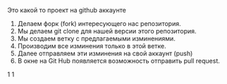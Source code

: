 Это какой то проект на github aккаунте


1. Делаем форк (fork) интересующего нас репозитория.
2. Мы делаем git clone для нашей версии этого репозитория.
3. Мы создаем ветку с предлагаемыми изминениями.
4. Производим все изминения только в этой ветке.
5. Далее отправляем эти изминения на свой аккаунт (push)
6. В окне на Git Hub появляется возможность отправить pull request.

1
1
